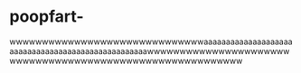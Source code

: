# poopfart-
wwwwwwwwwwwwwwwwwwwwwwwwwwwwwwaaaaaaaaaaaaaaaaaaaaaaaaaaaaaaaaaaaaaaaaaaaaaaaaaaawwwwwwwwwwwwwwwwwwwwwwwwwwwwwwwwwwwwwwwwwwwwwwwwwwwwwwwwww
